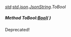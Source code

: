 _[std](../../modules/std/std-module.md):[std.json](../../modules/std/std-json.md).[JsonString](../../modules/std/std-json-jsonstring.md).ToBool_
##### Method ToBool:[Bool](../../modules/wonkey/wonkey-types-bool.md)(  )
Deprecated!
